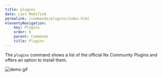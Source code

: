 ```yaml
---
title: plugins
date: Last Modified
permalink: /commands/plugins/index.html
eleventyNavigation:
    key: Plugins
    order: 6
    parent: Commands
    title: Plugins
---
```



The `plugins` command shows a list of the official Nx Community Plugins and offers an option to
install them.

<div><img alt="demo gif" src="https://nxpm.dev/img/nxpm-plugins.gif" /></div>

